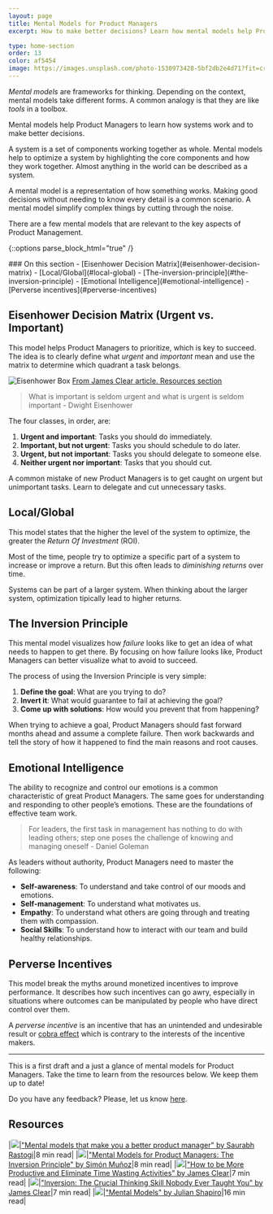 ```yaml
---
layout: page
title: Mental Models for Product Managers
excerpt: How to make better decisions? Learn how mental models help Product Managers.

type: home-section
order: 13
color: af5454
image: https://images.unsplash.com/photo-1530973428-5bf2db2e4d71?fit=crop&w=300&q=80
---
```


*Mental models* are frameworks for thinking. Depending on the context, mental models take different forms. A common analogy is that they are like *tools* in a toolbox.

Mental models help Product Managers to learn how systems work and to make better decisions.

A system is a set of components working together as whole. Mental models help to optimize a system by highlighting the core components and how they work together. Almost anything in the world can be described as a system.

A mental model is a representation of how something works. Making good decisions without needing to know every detail is a common scenario. A mental model simplify complex things by cutting through the noise.

There are a few mental models that are relevant to the key aspects of Product Management.

{::options parse_block_html="true" /}
<div class="table-of-content">
### On this section
- [Eisenhower Decision Matrix](#eisenhower-decision-matrix)
- [Local/Global](#local-global)
- [The-inversion-principle](#the-inversion-principle)
- [Emotional Intelligence](#emotional-intelligence)
- [Perverse incentives](#perverse-incentives)
</div>

## Eisenhower Decision Matrix (Urgent vs. Important)

This model helps Product Managers to prioritize, which is key to succeed. The idea is to clearly define what *urgent* and *important* mean and use the matrix to determine which quadrant a task belongs.

![](images/eisenhower-box.png "Eisenhower Box")
<span>[From James Clear article. Resources section](#resources)</span>

> What is important is seldom urgent and what is urgent is seldom important - Dwight Eisenhower

The four classes, in order, are:

1. **Urgent and important**: Tasks you should do immediately.
2. **Important, but not urgent**: Tasks you should schedule to do later.
3. **Urgent, but not important**: Tasks you should delegate to someone else.
4. **Neither urgent nor important**: Tasks that you should cut.

A common mistake of new Product Managers is to get caught on urgent but unimportant tasks. Learn to delegate and cut unnecessary tasks.

## Local/Global

This model states that the higher the level of the system to optimize, the greater the *Return Of Investment* (ROI).

Most of the time, people try to optimize a specific part of a system to increase or improve a return. But this often leads to *diminishing returns* over time.

Systems can be part of a larger system. When thinking about the larger system, optimization tipically lead to higher returns.

## The Inversion Principle

This mental model visualizes how *failure* looks like to get an idea of what needs to happen to get there. By focusing on how failure looks like, Product Managers can better visualize what to avoid to succeed.

The process of using the Inversion Principle is very simple:

1. **Define the goal**: What are you trying to do?
2. **Invert it**: What would guarantee to fail at achieving the goal?
3. **Come up with solutions**: How would you prevent that from happening?

When trying to achieve a goal, Product Managers should fast forward months ahead and assume a complete failure. Then work backwards and tell the story of how it happened to find the main reasons and root causes.

## Emotional Intelligence

The ability to recognize and control our emotions is a common characteristic of great Product Managers. The same goes for understanding and responding to other people’s emotions. These are the foundations of effective team work.

> For leaders, the first task in management has nothing to do with leading others; step one poses the challenge of knowing and managing oneself - Daniel Goleman

As leaders without authority, Product Managers need to master the following:

* **Self-awareness**: To understand and take control of our moods and emotions.
* **Self-management**: To understand what motivates us.
* **Empathy**: To understand what others are going through and treating them with compassion.
* **Social Skills**: To understand how to interact with our team and build healthy relationships.

## Perverse Incentives

This model break the myths around monetized incentives to improve performance. It describes how such incentives can go awry, especially in situations where outcomes can be manipulated by people who have direct control over them.

A *perverse incentive* is an incentive that has an unintended and undesirable result or [cobra effect](https://en.wikipedia.org/wiki/Cobra_effect) which is contrary to the interests of the incentive makers.

---

This is a first draft and a just a glance of mental models for Product Managers. Take the time to learn from the resources below. We keep them up to date!

Do you have any feedback? Please, let us know [here](https://forms.gle/8VSU94ehuD1EBGG46).

## Resources

|![](https://img.icons8.com/ios/50/000000/notepad.png)|["Mental models that make you a better product manager" by Saurabh Rastogi](https://medium.com/unboxing-product-management/mental-models-that-make-you-a-better-product-manager-bceb8897540a)|8 min read|
|![](https://img.icons8.com/ios/50/000000/notepad.png)|["Mental Models for Product Managers: The Inversion Principle" by Simón Muñoz](https://medium.com/@simonmunoz/mental-models-for-product-managers-the-inversion-principle-4f7692bddc2)|8 min read|
|![](https://img.icons8.com/ios/50/000000/notepad.png)|["How to be More Productive and Eliminate Time Wasting Activities" by James Clear](https://jamesclear.com/eisenhower-box)|7 min read|
|![](https://img.icons8.com/ios/50/000000/notepad.png)|["Inversion: The Crucial Thinking Skill Nobody Ever Taught You" by James Clear](https://jamesclear.com/inversion)|7 min read|
|![](https://img.icons8.com/ios/50/000000/notepad.png)|["Mental Models" by Julian Shapiro](https://www.julian.com/blog/mental-model-examples)|16 min read|